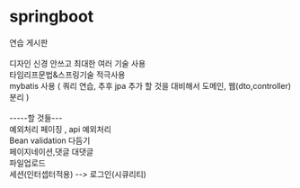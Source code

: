 # springboot

연습 게시판<br>
<br>
디자인 신경 안쓰고 최대한 여러 기술 사용<br>
타임리프문법&스프링기술 적극사용<br>
mybatis 사용 ( 쿼리 연습,  추후 jpa 추가 할 것을 대비해서 도메인, 웹(dto,controller) 분리 )<br>
<br>
-----할 것들---<br>
예외처리 페이징 , api 예외처리<br>
Bean validation 다듬기<br>
페이지네이션,댓글 대댓글<br>
파일업로드<br>
세션(인터셉터적용) --> 로그인(시큐리티)<br>

